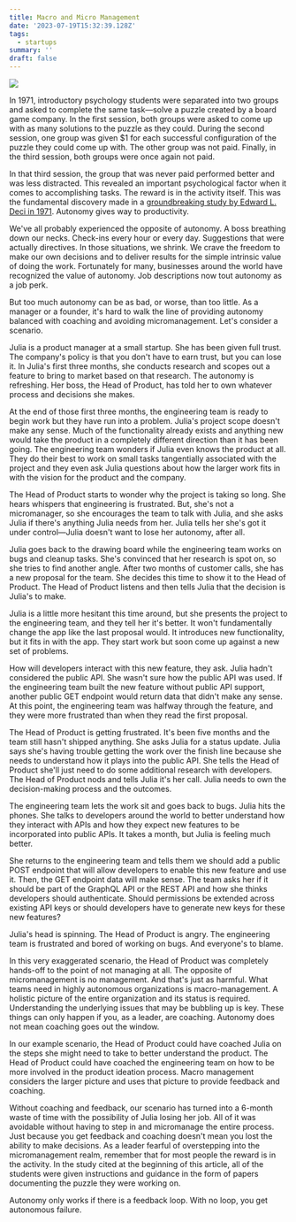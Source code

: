 ```yaml
---
title: Macro and Micro Management
date: '2023-07-19T15:32:39.128Z'
tags:
  - startups
summary: ''
draft: false
---
```

![](https://images.unsplash.com/photo-1538688423619-a81d3f23454b?crop=entropy&cs=tinysrgb&fit=max&fm=jpg&ixid=M3w0MDkwMjh8MHwxfHNlYXJjaHw3fHxtYW5hZ2VtZW50fGVufDB8fHx8MTY4OTk0NzQxNnww&ixlib=rb-4.0.3&q=80&w=1080)

In 1971, introductory psychology students were separated into two groups and asked to complete the same task—solve a puzzle created by a board game company. In the first session, both groups were asked to come up with as many solutions to the puzzle as they could. During the second session, one group was given $1 for each successful configuration of the puzzle they could come up with. The other group was not paid. Finally, in the third session, both groups were once again not paid.

In that third session, the group that was never paid performed better and was less distracted. This revealed an important psychological factor when it comes to accomplishing tasks. The reward is in the activity itself. This was the fundamental discovery made in a [groundbreaking study by Edward L. Deci in 1971](https://selfdeterminationtheory.org/SDT/documents/1971_Deci.pdf). Autonomy gives way to productivity.

We've all probably experienced the opposite of autonomy. A boss breathing down our necks. Check-ins every hour or every day. Suggestions that were actually directives. In those situations, we shrink. We crave the freedom to make our own decisions and to deliver results for the simple intrinsic value of doing the work. Fortunately for many, businesses around the world have recognized the value of autonomy. Job descriptions now tout autonomy as a job perk.

But too much autonomy can be as bad, or worse, than too little. As a manager or a founder, it's hard to walk the line of providing autonomy balanced with coaching and avoiding micromanagement. Let's consider a scenario.

Julia is a product manager at a small startup. She has been given full trust. The company's policy is that you don't have to earn trust, but you can lose it. In Julia's first three months, she conducts research and scopes out a feature to bring to market based on that research. The autonomy is refreshing. Her boss, the Head of Product, has told her to own whatever process and decisions she makes.

At the end of those first three months, the engineering team is ready to begin work but they have run into a problem. Julia's project scope doesn't make any sense. Much of the functionality already exists and anything new would take the product in a completely different direction than it has been going. The engineering team wonders if Julia even knows the product at all. They do their best to work on small tasks tangentially associated with the project and they even ask Julia questions about how the larger work fits in with the vision for the product and the company.

The Head of Product starts to wonder why the project is taking so long. She hears whispers that engineering is frustrated. But, she's not a micromanager, so she encourages the team to talk with Julia, and she asks Julia if there's anything Julia needs from her. Julia tells her she's got it under control—Julia doesn't want to lose her autonomy, after all.

Julia goes back to the drawing board while the engineering team works on bugs and cleanup tasks. She's convinced that her research is spot on, so she tries to find another angle. After two months of customer calls, she has a new proposal for the team. She decides this time to show it to the Head of Product. The Head of Product listens and then tells Julia that the decision is Julia's to make.

Julia is a little more hesitant this time around, but she presents the project to the engineering team, and they tell her it's better. It won't fundamentally change the app like the last proposal would. It introduces new functionality, but it fits in with the app. They start work but soon come up against a new set of problems.

How will developers interact with this new feature, they ask. Julia hadn't considered the public API. She wasn't sure how the public API was used. If the engineering team built the new feature without public API support, another public GET endpoint would return data that didn't make any sense. At this point, the engineering team was halfway through the feature, and they were more frustrated than when they read the first proposal.

The Head of Product is getting frustrated. It's been five months and the team still hasn't shipped anything. She asks Julia for a status update. Julia says she's having trouble getting the work over the finish line because she needs to understand how it plays into the public API. She tells the Head of Product she'll just need to do some additional research with developers. The Head of Product nods and tells Julia it's her call. Julia needs to own the decision-making process and the outcomes.

The engineering team lets the work sit and goes back to bugs. Julia hits the phones. She talks to developers around the world to better understand how they interact with APIs and how they expect new features to be incorporated into public APIs. It takes a month, but Julia is feeling much better.

She returns to the engineering team and tells them we should add a public POST endpoint that will allow developers to enable this new feature and use it. Then, the GET endpoint data will make sense. The team asks her if it should be part of the GraphQL API or the REST API and how she thinks developers should authenticate. Should permissions be extended across existing API keys or should developers have to generate new keys for these new features?

Julia's head is spinning. The Head of Product is angry. The engineering team is frustrated and bored of working on bugs. And everyone's to blame.

In this very exaggerated scenario, the Head of Product was completely hands-off to the point of not managing at all. The opposite of micromanagement is no management. And that's just as harmful. What teams need in highly autonomous organizations is macro-management. A holistic picture of the entire organization and its status is required. Understanding the underlying issues that may be bubbling up is key. These things can only happen if you, as a leader, are coaching. Autonomy does not mean coaching goes out the window.

In our example scenario, the Head of Product could have coached Julia on the steps she might need to take to better understand the product. The Head of Product could have coached the engineering team on how to be more involved in the product ideation process. Macro management considers the larger picture and uses that picture to provide feedback and coaching.

Without coaching and feedback, our scenario has turned into a 6-month waste of time with the possibility of Julia losing her job. All of it was avoidable without having to step in and micromanage the entire process. Just because you get feedback and coaching doesn't mean you lost the ability to make decisions. As a leader fearful of overstepping into the micromanagement realm, remember that for most people the reward is in the activity. In the study cited at the beginning of this article, all of the students were given instructions and guidance in the form of papers documenting the puzzle they were working on.

Autonomy only works if there is a feedback loop. With no loop, you get autonomous failure.
